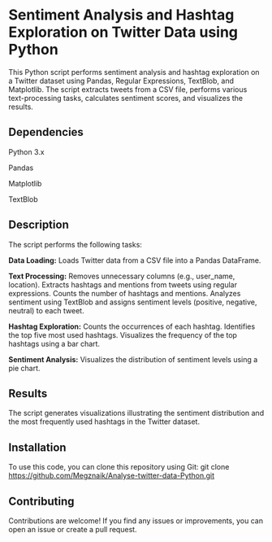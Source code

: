 # Sentiment Analysis and Hashtag Exploration on Twitter Data using Python

This Python script performs sentiment analysis and hashtag exploration on a Twitter dataset using Pandas, Regular Expressions, TextBlob, and Matplotlib. The script extracts tweets from a CSV file, performs various text-processing tasks, calculates sentiment scores, and visualizes the results.

## Dependencies
Python 3.x 

Pandas

Matplotlib

TextBlob

## Description
The script performs the following tasks:

**Data Loading:** Loads Twitter data from a CSV file into a Pandas DataFrame.

**Text Processing:** 
Removes unnecessary columns (e.g., user_name, location).
Extracts hashtags and mentions from tweets using regular expressions.
Counts the number of hashtags and mentions.
Analyzes sentiment using TextBlob and assigns sentiment levels (positive, negative, neutral) to each tweet.

**Hashtag Exploration:**
Counts the occurrences of each hashtag.
Identifies the top five most used hashtags.
Visualizes the frequency of the top hashtags using a bar chart.

**Sentiment Analysis:**
Visualizes the distribution of sentiment levels using a pie chart.

## Results
The script generates visualizations illustrating the sentiment distribution and the most frequently used hashtags in the Twitter dataset.

## Installation
To use this code, you can clone this repository using Git:
git clone https://github.com/Megznaik/Analyse-twitter-data-Python.git

## Contributing
Contributions are welcome! If you find any issues or improvements, you can open an issue or create a pull request.
